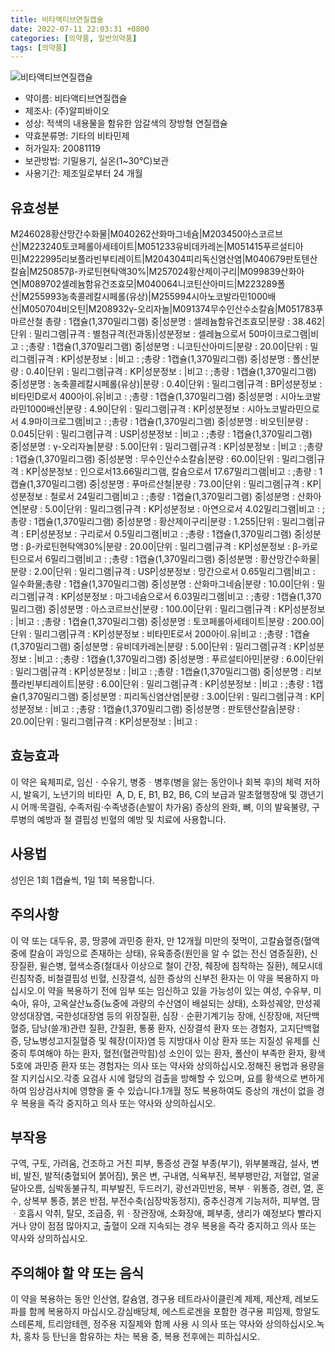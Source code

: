 ```yaml
---
title: 비타액티브연질캡슐
date: 2022-07-11 22:03:31 +0800
categories: [의약품, 일반의약품]
tags: [의약품]
---
```

![비타액티브연질캡슐](https://nedrug.mfds.go.kr/pbp/cmn/itemImageDownload/147427941083600108)

- 약이름: 비타액티브연질캡슐
- 제조사: (주)알피바이오
- 성상: 적색의 내용물을 함유한 암갈색의 장방형 연질캡슐
- 약효분류명: 기타의 비타민제
- 허가일자: 20081119
- 보관방법: 기밀용기, 실온(1~30℃)보관
- 사용기간: 제조일로부터 24 개월
## 유효성분
M246028황산망간수화물|M040262산화마그네슘|M203450아스코르브산|M223240토코페롤아세테이트|M051233유비데카레논|M051415푸르설티아민|M222995리보플라빈부티레이트|M204304피리독신염산염|M040679판토텐산칼슘|M250857β-카로틴현탁액30%|M257024황산제이구리|M099839산화아연|M089702셀레늄함유건조효모|M040064니코틴산아미드|M223289폴산|M255993농축콜레칼시페롤(유상)|M255994시아노코발라민1000배산|M050704비오틴|M208932γ-오리자놀|M091374무수인산수소칼슘|M051783푸마르산철
총량 : 1캡슐(1,370밀리그램) 중|성분명 : 셀레늄함유건조효모|분량 : 38.462|단위 : 밀리그램|규격 : 별첨규격(전과동)|성분정보 : 셀레늄으로서 50마이크로그램|비고 : ;총량 : 1캡슐(1,370밀리그램) 중|성분명 : 니코틴산아미드|분량 : 20.00|단위 : 밀리그램|규격 : KP|성분정보 : |비고 : ;총량 : 1캡슐(1,370밀리그램) 중|성분명 : 폴산|분량 : 0.40|단위 : 밀리그램|규격 : KP|성분정보 : |비고 : ;총량 : 1캡슐(1,370밀리그램) 중|성분명 : 농축콜레칼시페롤(유상)|분량 : 0.40|단위 : 밀리그램|규격 : BP|성분정보 : 비타민D로서 400아이.유|비고 : ;총량 : 1캡슐(1,370밀리그램) 중|성분명 : 시아노코발라민1000배산|분량 : 4.90|단위 : 밀리그램|규격 : KP|성분정보 : 시아노코발라민으로서 4.9마이크로그램|비고 : ;총량 : 1캡슐(1,370밀리그램) 중|성분명 : 비오틴|분량 : 0.045|단위 : 밀리그램|규격 : USP|성분정보 : |비고 : ;총량 : 1캡슐(1,370밀리그램) 중|성분명 : γ-오리자놀|분량 : 5.00|단위 : 밀리그램|규격 : KP|성분정보 : |비고 : ;총량 : 1캡슐(1,370밀리그램) 중|성분명 : 무수인산수소칼슘|분량 : 60.00|단위 : 밀리그램|규격 : KP|성분정보 : 인으로서13.66밀리그램, 칼슘으로서 17.67밀리그램|비고 : ;총량 : 1캡슐(1,370밀리그램) 중|성분명 : 푸마르산철|분량 : 73.00|단위 : 밀리그램|규격 : KP|성분정보 : 철로서 24밀리그램|비고 : ;총량 : 1캡슐(1,370밀리그램) 중|성분명 : 산화아연|분량 : 5.00|단위 : 밀리그램|규격 : KP|성분정보 : 아연으로서 4.02밀리그램|비고 : ;총량 : 1캡슐(1,370밀리그램) 중|성분명 : 황산제이구리|분량 : 1.255|단위 : 밀리그램|규격 : EP|성분정보 : 구리로서 0.5밀리그램|비고 : ;총량 : 1캡슐(1,370밀리그램) 중|성분명 : β-카로틴현탁액30%|분량 : 20.00|단위 : 밀리그램|규격 : KP|성분정보 : β-카로틴으로서 6밀리그램|비고 : ;총량 : 1캡슐(1,370밀리그램) 중|성분명 : 황산망간수화물|분량 : 2.00|단위 : 밀리그램|규격 : USP|성분정보 : 망간으로서 0.65밀리그램|비고 : 일수화물;총량 : 1캡슐(1,370밀리그램) 중|성분명 : 산화마그네슘|분량 : 10.00|단위 : 밀리그램|규격 : KP|성분정보 : 마그네슘으로서 6.03밀리그램|비고 : ;총량 : 1캡슐(1,370밀리그램) 중|성분명 : 아스코르브산|분량 : 100.00|단위 : 밀리그램|규격 : KP|성분정보 : |비고 : ;총량 : 1캡슐(1,370밀리그램) 중|성분명 : 토코페롤아세테이트|분량 : 200.00|단위 : 밀리그램|규격 : KP|성분정보 : 비타민E로서 200아이.유|비고 : ;총량 : 1캡슐(1,370밀리그램) 중|성분명 : 유비데카레논|분량 : 5.00|단위 : 밀리그램|규격 : KP|성분정보 : |비고 : ;총량 : 1캡슐(1,370밀리그램) 중|성분명 : 푸르설티아민|분량 : 6.00|단위 : 밀리그램|규격 : KP|성분정보 : |비고 : ;총량 : 1캡슐(1,370밀리그램) 중|성분명 : 리보플라빈부티레이트|분량 : 6.00|단위 : 밀리그램|규격 : KP|성분정보 : |비고 : ;총량 : 1캡슐(1,370밀리그램) 중|성분명 : 피리독신염산염|분량 : 3.00|단위 : 밀리그램|규격 : KP|성분정보 : |비고 : ;총량 : 1캡슐(1,370밀리그램) 중|성분명 : 판토텐산칼슘|분량 : 20.00|단위 : 밀리그램|규격 : KP|성분정보 : |비고 :
## 효능효과
이 약은 육체피로, 임신ㆍ수유기, 병중ㆍ병후(병을 앓는 동안이나 회복 후)의 체력 저하 시, 발육기, 노년기의 비타민  A, D, E, B1, B2, B6, C의 보급과 말초혈행장애 및 갱년기시 어깨‧목결림, 수족저림‧수족냉증(손발이 차가움) 증상의 완화, 뼈, 이의 발육불량, 구루병의 예방과 철 결핍성 빈혈의 예방 및 치료에 사용합니다.
## 사용법
성인은 1회 1캡슐씩, 1일 1회 복용합니다.
## 주의사항
이 약 또는 대두유, 콩, 땅콩에 과민증 환자, 만 12개월 미만의 젖먹이, 고칼슘혈증(혈액중에 칼슘이 과잉으로 존재하는 상태), 유육종증(원인을 알 수 없는 전신 염증질환), 신장질환, 윌슨병, 혈색소증(철대사 이상으로 철이 간장, 췌장에 침착하는 질환), 헤모시데린침착증, 비철결핍성 빈혈, 신장결석, 심한 증상의 신부전 환자는 이 약을 복용하지 마십시오.이 약을 복용하기 전에 임부 또는 임신하고 있을 가능성이 있는 여성, 수유부, 미숙아, 유아, 고옥살산뇨증(뇨중에 과량의 수산염이 배설되는 상태), 소화성궤양, 만성궤양성대장염, 국한성대장염 등의 위장질환, 심장ㆍ순환기계기능 장애, 신장장애, 저단백혈증, 담낭(쓸개)관련 질환, 간질환, 통풍 환자, 신장결석 환자 또는 경험자, 고지단백혈증, 당뇨병성고지질혈증 및 췌장(이자)염 등 지방대사 이상 환자 또는 지질성 유제를 신중히 투여해야 하는 환자, 혈전(혈관막힘)성 소인이 있는 환자, 폴산이 부족한 환자, 황색5호에 과민증 환자 또는 경험자는 의사 또는 약사와 상의하십시오.정해진 용법과 용량을 잘 지키십시오.각종 요검사 시에 혈당의 검출을 방해할 수 있으며, 요를 황색으로 변하게 하여 임상검사치에 영향을 줄 수 있습니다.1개월 정도 복용하여도 증상의 개선이 없을 경우 복용을 즉각 중지하고 의사 또는 약사와 상의하십시오.
## 부작용
구역, 구토, 가려움, 건조하고 거친 피부, 통증성 관절 부종(부기), 위부불쾌감, 설사, 변비, 발진, 발적(충혈되어 붉어짐), 묽은 변, 구내염, 식욕부진, 복부팽만감, 저혈압, 얼굴달아오름, 심박동불규칙, 피부발진, 두드러기, 광선과민반응, 복부ㆍ위통증, 경련, 열, 혼수, 상복부 통증, 붉은 반점, 부전수축(심장박동정지), 중추신경계 기능저하, 피부염, 땀ㆍ호흡시 악취, 탈모, 조급증, 위ㆍ장관장애, 소화장애, 폐부종, 생리가 예정보다 빨라지거나 양이 점점 많아지고, 출혈이 오래 지속되는 경우 복용을 즉각 중지하고 의사 또는 약사와 상의하십시오.
## 주의해야 할 약 또는 음식
이 약을 복용하는 동안 인산염, 칼슘염, 경구용 테트라사이클린계 제제, 제산제, 레보도파를 함께 복용하지 마십시오.강심배당체, 에스트로겐을 포함한 경구용 피임제, 항알도스테론제, 트리암테렌, 정주용 지질제와 함께 사용 시 의사 또는 약사와 상의하십시오.녹차, 홍차 등 탄닌을 함유하는 차는 복용 중, 복용 전후에는 피하십시오.
